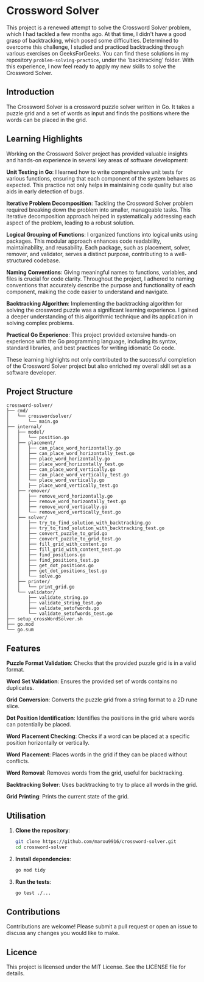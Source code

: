 # Crossword Solver
This project is a renewed attempt to solve the Crossword Solver problem, which I had tackled a few months ago. At that time, I didn't have a good grasp of backtracking, which posed some difficulties. Determined to overcome this challenge, I studied and practiced backtracking through various exercises on GeeksForGeeks. You can find these solutions in my repository `problem-solving-practice`, under the 'backtracking' folder. With this experience, I now feel ready to apply my new skills to solve the Crossword Solver.

## Introduction

The Crossword Solver is a crossword puzzle solver written in Go. It takes a puzzle grid and a set of words as input and finds the positions where the words can be placed in the grid.

## Learning Highlights

Working on the Crossword Solver project has provided valuable insights and hands-on experience in several key areas of software development:

**Unit Testing in Go**: I learned how to write comprehensive unit tests for various functions, ensuring that each component of the system behaves as expected. This practice not only helps in maintaining code quality but also aids in early detection of bugs.

**Iterative Problem Decomposition**: Tackling the Crossword Solver problem required breaking down the problem into smaller, manageable tasks. This iterative decomposition approach helped in systematically addressing each aspect of the problem, leading to a robust solution.

**Logical Grouping of Functions**: I organized functions into logical units using packages. This modular approach enhances code readability, maintainability, and reusability. Each package, such as placement, solver, remover, and validator, serves a distinct purpose, contributing to a well-structured codebase.

**Naming Conventions**: Giving meaningful names to functions, variables, and files is crucial for code clarity. Throughout the project, I adhered to naming conventions that accurately describe the purpose and functionality of each component, making the code easier to understand and navigate.

**Backtracking Algorithm**: Implementing the backtracking algorithm for solving the crossword puzzle was a significant learning experience. I gained a deeper understanding of this algorithmic technique and its application in solving complex problems.

**Practical Go Experience**: This project provided extensive hands-on experience with the Go programming language, including its syntax, standard libraries, and best practices for writing idiomatic Go code.

These learning highlights not only contributed to the successful completion of the Crossword Solver project but also enriched my overall skill set as a software developer.

## Project Structure
```
crossword-solver/
├── cmd/
│   └── crosswordsolver/
│       └── main.go
├── internal/
│   ├── model/
│   │   └── position.go
│   ├── placement/
│   │   ├── can_place_word_horizontally.go
│   │   ├── can_place_word_horizontally_test.go
│   │   ├── place_word_horizontally.go
│   │   ├── place_word_horizontally_test.go
│   │   ├── can_place_word_vertically.go
│   │   ├── can_place_word_vertically_test.go
│   │   └── place_word_vertically.go
│   │   ├── place_word_vertically_test.go
│   ├── remover/
│   │   ├── remove_word_horizontally.go
│   │   ├── remove_word_horizontally_test.go
│   │   ├── remove_word_vertically.go
│   │   └── remove_word_vertically_test.go
│   ├── solver/
│   │   ├── try_to_find_solution_with_backtracking.go
│   │   ├── try_to_find_solution_with_backtracking_test.go
│   │   ├── convert_puzzle_to_grid.go
│   │   ├── convert_puzzle_to_grid_test.go
│   │   ├── fill_grid_with_content.go
│   │   ├── fill_grid_with_content_test.go
│   │   ├── find_positions.go
│   │   ├── find_positions_test.go
│   │   ├── get_dot_positions.go
│   │   ├── get_dot_positions_test.go
│   │   └── solve.go
│   ├── printer/
│   │   └── print_grid.go
│   └── validator/
│       ├── validate_string.go
│       ├── validate_string_test.go
│       ├── validate_setofwords.go
│       └── validate_setofwords_test.go
├── setup_crossWordSolver.sh
├── go.mod
└── go.sum
```

## Features

**Puzzle Format Validation**: Checks that the provided puzzle grid is in a valid format.

**Word Set Validation**: Ensures the provided set of words contains no duplicates.

**Grid Conversion**: Converts the puzzle grid from a string format to a 2D rune slice.

**Dot Position Identification**: Identifies the positions in the grid where words can potentially be placed.

**Word Placement Checking**: Checks if a word can be placed at a specific position horizontally or vertically.

**Word Placement**: Places words in the grid if they can be placed without conflicts.

**Word Removal**: Removes words from the grid, useful for backtracking.

**Backtracking Solver**: Uses backtracking to try to place all words in the grid.

**Grid Printing**: Prints the current state of the grid.

## Utilisation

1. **Clone the repository**:

    ```bash
    git clone https://github.com/marou9916/crossword-solver.git
    cd crossword-solver
    ```

2. **Install dependencies**:

    ```bash
    go mod tidy
    ```

3. **Run the tests**:

    ```bash
    go test ./...
    ```

## Contributions

Contributions are welcome! Please submit a pull request or open an issue to discuss any changes you would like to make.

## Licence

This project is licensed under the MIT License. See the LICENSE file for details.


